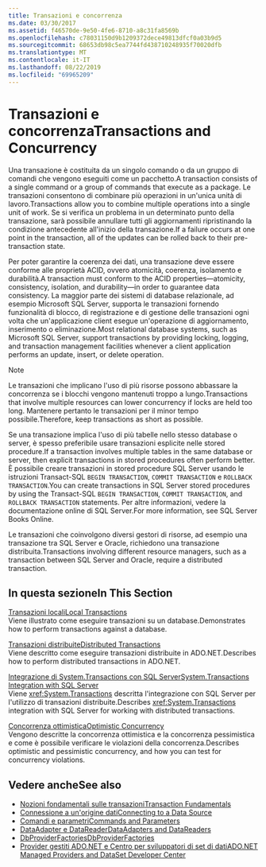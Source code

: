 ```yaml
---
title: Transazioni e concorrenza
ms.date: 03/30/2017
ms.assetid: f46570de-9e50-4fe6-8710-a8c31fa8569b
ms.openlocfilehash: c78031150d9b1209372dece49813dfcf0a03b9d5
ms.sourcegitcommit: 68653db98c5ea7744fd438710248935f70020dfb
ms.translationtype: MT
ms.contentlocale: it-IT
ms.lasthandoff: 08/22/2019
ms.locfileid: "69965209"
---
```

# <a name="transactions-and-concurrency"></a><span data-ttu-id="321ae-102">Transazioni e concorrenza</span><span class="sxs-lookup"><span data-stu-id="321ae-102">Transactions and Concurrency</span></span>
<span data-ttu-id="321ae-103">Una transazione è costituita da un singolo comando o da un gruppo di comandi che vengono eseguiti come un pacchetto.</span><span class="sxs-lookup"><span data-stu-id="321ae-103">A transaction consists of a single command or a group of commands that execute as a package.</span></span> <span data-ttu-id="321ae-104">Le transazioni consentono di combinare più operazioni in un'unica unità di lavoro.</span><span class="sxs-lookup"><span data-stu-id="321ae-104">Transactions allow you to combine multiple operations into a single unit of work.</span></span> <span data-ttu-id="321ae-105">Se si verifica un problema in un determinato punto della transazione, sarà possibile annullare tutti gli aggiornamenti ripristinando la condizione antecedente all'inizio della transazione.</span><span class="sxs-lookup"><span data-stu-id="321ae-105">If a failure occurs at one point in the transaction, all of the updates can be rolled back to their pre-transaction state.</span></span>  
  
 <span data-ttu-id="321ae-106">Per poter garantire la coerenza dei dati, una transazione deve essere conforme alle proprietà ACID, ovvero atomicità, coerenza, isolamento e durabilità.</span><span class="sxs-lookup"><span data-stu-id="321ae-106">A transaction must conform to the ACID properties—atomicity, consistency, isolation, and durability—in order to guarantee data consistency.</span></span> <span data-ttu-id="321ae-107">La maggior parte dei sistemi di database relazionale, ad esempio Microsoft SQL Server, supporta le transazioni fornendo funzionalità di blocco, di registrazione e di gestione delle transazioni ogni volta che un'applicazione client esegue un'operazione di aggiornamento, inserimento o eliminazione.</span><span class="sxs-lookup"><span data-stu-id="321ae-107">Most relational database systems, such as Microsoft SQL Server, support transactions by providing locking, logging, and transaction management facilities whenever a client application performs an update, insert, or delete operation.</span></span>  
  
> [!NOTE]
> <span data-ttu-id="321ae-108">Le transazioni che implicano l'uso di più risorse possono abbassare la concorrenza se i blocchi vengono mantenuti troppo a lungo.</span><span class="sxs-lookup"><span data-stu-id="321ae-108">Transactions that involve multiple resources can lower concurrency if locks are held too long.</span></span> <span data-ttu-id="321ae-109">Mantenere pertanto le transazioni per il minor tempo possibile.</span><span class="sxs-lookup"><span data-stu-id="321ae-109">Therefore, keep transactions as short as possible.</span></span>  
  
 <span data-ttu-id="321ae-110">Se una transazione implica l'uso di più tabelle nello stesso database o server, è spesso preferibile usare transazioni esplicite nelle stored procedure.</span><span class="sxs-lookup"><span data-stu-id="321ae-110">If a transaction involves multiple tables in the same database or server, then explicit transactions in stored procedures often perform better.</span></span> <span data-ttu-id="321ae-111">È possibile creare transazioni in stored procedure SQL Server usando le istruzioni Transact-SQL `BEGIN TRANSACTION`, `COMMIT TRANSACTION` e `ROLLBACK TRANSACTION`.</span><span class="sxs-lookup"><span data-stu-id="321ae-111">You can create transactions in SQL Server stored procedures by using the Transact-SQL `BEGIN TRANSACTION`, `COMMIT TRANSACTION`, and `ROLLBACK TRANSACTION` statements.</span></span> <span data-ttu-id="321ae-112">Per altre informazioni, vedere la documentazione online di SQL Server.</span><span class="sxs-lookup"><span data-stu-id="321ae-112">For more information, see SQL Server Books Online.</span></span>  
  
 <span data-ttu-id="321ae-113">Le transazioni che coinvolgono diversi gestori di risorse, ad esempio una transazione tra SQL Server e Oracle, richiedono una transazione distribuita.</span><span class="sxs-lookup"><span data-stu-id="321ae-113">Transactions involving different resource managers, such as a transaction between SQL Server and Oracle, require a distributed transaction.</span></span>  
  
## <a name="in-this-section"></a><span data-ttu-id="321ae-114">In questa sezione</span><span class="sxs-lookup"><span data-stu-id="321ae-114">In This Section</span></span>  
 [<span data-ttu-id="321ae-115">Transazioni locali</span><span class="sxs-lookup"><span data-stu-id="321ae-115">Local Transactions</span></span>](../../../../docs/framework/data/adonet/local-transactions.md)  
 <span data-ttu-id="321ae-116">Viene illustrato come eseguire transazioni su un database.</span><span class="sxs-lookup"><span data-stu-id="321ae-116">Demonstrates how to perform transactions against a database.</span></span>  
  
 [<span data-ttu-id="321ae-117">Transazioni distribuite</span><span class="sxs-lookup"><span data-stu-id="321ae-117">Distributed Transactions</span></span>](../../../../docs/framework/data/adonet/distributed-transactions.md)  
 <span data-ttu-id="321ae-118">Viene descritto come eseguire transazioni distribuite in ADO.NET.</span><span class="sxs-lookup"><span data-stu-id="321ae-118">Describes how to perform distributed transactions in ADO.NET.</span></span>  
  
 [<span data-ttu-id="321ae-119">Integrazione di System.Transactions con SQL Server</span><span class="sxs-lookup"><span data-stu-id="321ae-119">System.Transactions Integration with SQL Server</span></span>](../../../../docs/framework/data/adonet/system-transactions-integration-with-sql-server.md)  
 <span data-ttu-id="321ae-120">Viene <xref:System.Transactions> descritta l'integrazione con SQL Server per l'utilizzo di transazioni distribuite.</span><span class="sxs-lookup"><span data-stu-id="321ae-120">Describes <xref:System.Transactions> integration with SQL Server for working with distributed transactions.</span></span>  
  
 [<span data-ttu-id="321ae-121">Concorrenza ottimistica</span><span class="sxs-lookup"><span data-stu-id="321ae-121">Optimistic Concurrency</span></span>](../../../../docs/framework/data/adonet/optimistic-concurrency.md)  
 <span data-ttu-id="321ae-122">Vengono descritte la concorrenza ottimistica e la concorrenza pessimistica e come è possibile verificare le violazioni della concorrenza.</span><span class="sxs-lookup"><span data-stu-id="321ae-122">Describes optimistic and pessimistic concurrency, and how you can test for concurrency violations.</span></span>  
  
## <a name="see-also"></a><span data-ttu-id="321ae-123">Vedere anche</span><span class="sxs-lookup"><span data-stu-id="321ae-123">See also</span></span>

- [<span data-ttu-id="321ae-124">Nozioni fondamentali sulle transazioni</span><span class="sxs-lookup"><span data-stu-id="321ae-124">Transaction Fundamentals</span></span>](../../../../docs/framework/data/transactions/transaction-fundamentals.md)
- [<span data-ttu-id="321ae-125">Connessione a un'origine dati</span><span class="sxs-lookup"><span data-stu-id="321ae-125">Connecting to a Data Source</span></span>](../../../../docs/framework/data/adonet/connecting-to-a-data-source.md)
- [<span data-ttu-id="321ae-126">Comandi e parametri</span><span class="sxs-lookup"><span data-stu-id="321ae-126">Commands and Parameters</span></span>](../../../../docs/framework/data/adonet/commands-and-parameters.md)
- [<span data-ttu-id="321ae-127">DataAdapter e DataReader</span><span class="sxs-lookup"><span data-stu-id="321ae-127">DataAdapters and DataReaders</span></span>](../../../../docs/framework/data/adonet/dataadapters-and-datareaders.md)
- [<span data-ttu-id="321ae-128">DbProviderFactories</span><span class="sxs-lookup"><span data-stu-id="321ae-128">DbProviderFactories</span></span>](../../../../docs/framework/data/adonet/dbproviderfactories.md)
- [<span data-ttu-id="321ae-129">Provider gestiti ADO.NET e Centro per sviluppatori di set di dati</span><span class="sxs-lookup"><span data-stu-id="321ae-129">ADO.NET Managed Providers and DataSet Developer Center</span></span>](https://go.microsoft.com/fwlink/?LinkId=217917)
